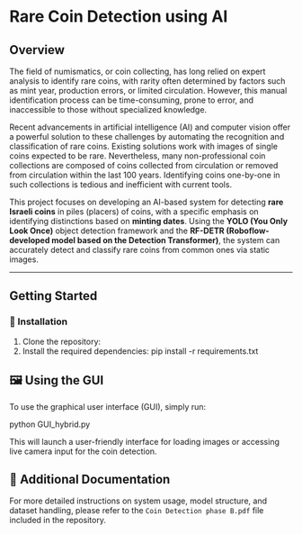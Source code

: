 # Rare Coin Detection using AI

## Overview

The field of numismatics, or coin collecting, has long relied on expert analysis to identify rare coins, with rarity often determined by factors such as mint year, production errors, or limited circulation. However, this manual identification process can be time-consuming, prone to error, and inaccessible to those without specialized knowledge.

Recent advancements in artificial intelligence (AI) and computer vision offer a powerful solution to these challenges by automating the recognition and classification of rare coins. Existing solutions work with images of single coins expected to be rare. Nevertheless, many non-professional coin collections are composed of coins collected from circulation or removed from circulation within the last 100 years. Identifying coins one-by-one in such collections is tedious and inefficient with current tools.

This project focuses on developing an AI-based system for detecting **rare Israeli coins** in piles (placers) of coins, with a specific emphasis on identifying distinctions based on **minting dates**. Using the **YOLO (You Only Look Once)** object detection framework and the **RF-DETR (Roboflow-developed model based on the Detection Transformer)**, the system can accurately detect and classify rare coins from common ones via static images.

---

## Getting Started

### 🔧 Installation

1. Clone the repository:
2. Install the required dependencies:
	pip install -r requirements.txt
	
## 🖼️ Using the GUI

To use the graphical user interface (GUI), simply run:

python GUI_hybrid.py


This will launch a user-friendly interface for loading images or accessing live camera input for the coin detection.

## 📄 Additional Documentation

For more detailed instructions on system usage, model structure, and dataset handling, please refer to the `Coin Detection phase B.pdf` file included in the repository.
